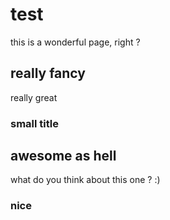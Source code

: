 # test

this is a wonderful page, right ?

## really fancy

really great

### small title

## awesome as hell

what do you think about this one ? :)

### nice
